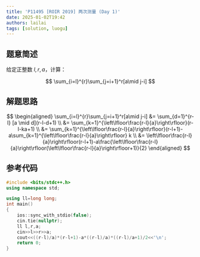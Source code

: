 ```yaml
---
title: 'P11495 [ROIR 2019] 两次测量 (Day 1)'
date: 2025-01-02T19:42
authors: lailai
tags: [solution, luogu]
---
```


<Solution pid="P11495" aid="3aae0gnj" />

<!-- truncate -->

## 题意简述

给定正整数 $l,r,a$，计算：

$$
\sum_{i=l}^{r}\sum_{j=i+1}^r[a\mid j-i]
$$

## 解题思路

$$
\begin{aligned}
  \sum_{i=l}^{r}\sum_{j=i+1}^r[a\mid j-i] &= \sum_{d=1}^{r-l} [a \mid d](r-l-d+1) \\
  &= \sum_{k=1}^{\left\lfloor\frac{r-l}{a}\right\rfloor}(r-l-ka+1) \\
  &= \sum_{k=1}^{\left\lfloor\frac{r-l}{a}\right\rfloor}(r-l+1)-a\sum_{k=1}^{\left\lfloor\frac{r-l}{a}\right\rfloor} k \\
  &= \left\lfloor\frac{r-l}{a}\right\rfloor(r-l+1)-a\frac{\left\lfloor\frac{r-l}{a}\right\rfloor(\left\lfloor\frac{r-l}{a}\right\rfloor+1)}{2}
\end{aligned}
$$

## 参考代码

```cpp
#include <bits/stdc++.h>
using namespace std;

using ll=long long;
int main()
{
	ios::sync_with_stdio(false);
	cin.tie(nullptr);
	ll l,r,a;
	cin>>l>>r>>a;
	cout<<((r-l)/a)*(r-l+1)-a*((r-l)/a)*((r-l)/a+1)/2<<'\n';
	return 0;
}
```
